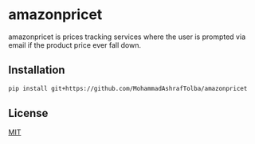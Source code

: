 # amazonpricet
amazonpricet is prices tracking services where the user is prompted via email if the product price ever fall down.
## Installation
```bash
pip install git+https://github.com/MohammadAshrafTolba/amazonpricet
```
## License
[MIT](https://choosealicense.com/licenses/mit/)
